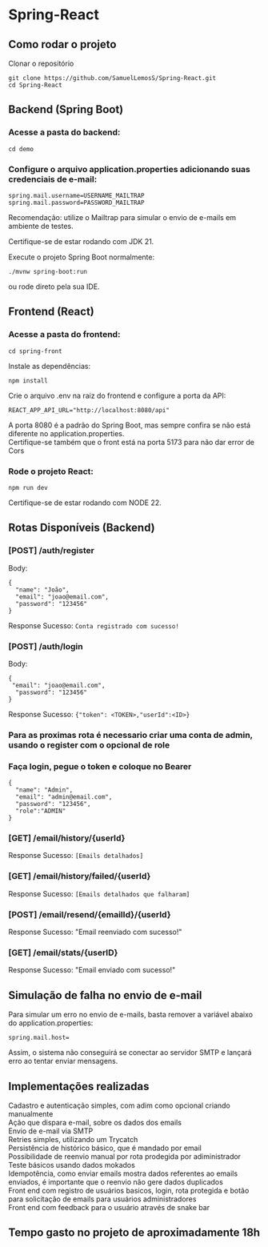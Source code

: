 # Spring-React

## Como rodar o projeto

 Clonar o repositório
```
git clone https://github.com/SamuelLemosS/Spring-React.git
cd Spring-React
```

## Backend (Spring Boot)

### Acesse a pasta do backend:

```
cd demo
```

### Configure o arquivo application.properties adicionando suas credenciais de e-mail:

```
spring.mail.username=USERNAME_MAILTRAP 
spring.mail.password=PASSWORD_MAILTRAP
```

Recomendação: utilize o Mailtrap para simular o envio de e-mails em ambiente de testes.

Certifique-se de estar rodando com JDK 21.

Execute o projeto Spring Boot normalmente:

```
./mvnw spring-boot:run
```

ou rode direto pela sua IDE.

## Frontend (React)
### Acesse a pasta do frontend:

```
cd spring-front
```

Instale as dependências:

```
npm install
```

Crie o arquivo .env na raiz do frontend e configure a porta da API:

```
REACT_APP_API_URL="http://localhost:8080/api"
```

A porta 8080 é a padrão do Spring Boot, mas sempre confira se não está diferente no application.properties.  
Certifique-se também que o front está na porta 5173 para não dar error de Cors

### Rode o projeto React:

```
npm run dev
```
Certifique-se de estar rodando com NODE 22.

## Rotas Disponíveis (Backend)

### [POST] /auth/register

Body:

```
{
  "name": "João",
  "email": "joao@email.com",
  "password": "123456"
}
```
Response Sucesso: ``Conta registrado com sucesso!``

### [POST] /auth/login
Body:
```
{
 "email": "joao@email.com",
  "password": "123456"
}
```
Response Sucesso: ``{"token": <TOKEN>,"userId":<ID>}``
### Para as proximas rota é necessario criar uma conta de admin, usando o register com o opcional de role  
### Faça login, pegue o token e coloque no Bearer
```
{
  "name": "Admin",
  "email": "admin@email.com",
  "password": "123456",
  "role":"ADMIN"
}
```
### [GET] /email/history/{userId}
Response Sucesso: ``[Emails detalhados]``

### [GET] /email/history/failed/{userId}
Response Sucesso: ``[Emails detalhados que falharam]``

### [POST] /email/resend/{emailId}/{userId}
Response Sucesso: "Email reenviado com sucesso!"

### [GET] /email/stats/{userID}
Response Sucesso: "Email enviado com sucesso!"

## Simulação de falha no envio de e-mail

Para simular um erro no envio de e-mails, basta remover a variável abaixo do application.properties:

```
spring.mail.host=
```

Assim, o sistema não conseguirá se conectar ao servidor SMTP e lançará erro ao tentar enviar mensagens.

## Implementações realizadas
  Cadastro e autenticação simples, com adim como opcional criando manualmente  
  Ação que dispara e-mail, sobre os dados dos emails  
  Envio de e-mail via SMTP  
  Retries simples, utilizando um Trycatch  
  Persistência de histórico básico, que é mandado por email  
  Possibilidade de reenvio manual por rota prodegida por adiministrador  
  Teste básicos usando dados mokados  
  Idempotência, como enviar emails mostra dados referentes ao emails enviados, é importante que o reenvio não gere dados duplicados  
  Front end com registro de usuários basicos, login, rota protegida e botão para solicitação de emails para usuários administradores  
  Front end com feedback para o usuário através de snake bar  

## Tempo gasto no projeto de aproximadamente 18h
